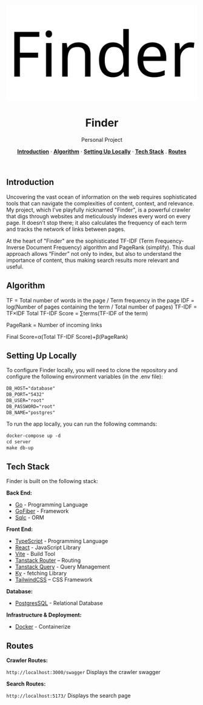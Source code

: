 <div align="center">
  <img alt="Home Page" src="./assets/logo.png">
</div>

<h1 align="center">Finder</h1>
<p align="center">
  Personal Project
</p>

<p align="center">
  <a href="#introduction"><strong>Introduction</strong></a> ·
  <a href="#algorithm"><strong>Algorithm</strong></a> ·
  <a href="#setting-up-locally"><strong>Setting Up Locally</strong></a> ·
  <a href="#tech-stack"><strong>Tech Stack</strong></a> .
  <a href="#routes"><strong>Routes</strong></a>
</p>
<br/>

## Introduction

Uncovering the vast ocean of information on the web requires sophisticated tools that can navigate the complexities of content, context, and relevance. My project, which I've playfully nicknamed "Finder", is a powerful crawler that digs through websites and meticulously indexes every word on every page. It doesn’t stop there; it also calculates the frequency of each term and tracks the network of links between pages.

At the heart of "Finder" are the sophisticated TF-IDF (Term Frequency-Inverse Document Frequency) algorithm and PageRank (simplify). This dual approach allows “Finder” not only to index, but also to understand the importance of content, thus making search results more relevant and useful.

## Algorithm

TF = Total number of words in the page / Term frequency in the page
IDF = log(Number of pages containing the term / Total number of pages)
TF-IDF = TF×IDF
Total TF-IDF Score = ∑terms(TF-IDF of the term)

​PageRank = Number of incoming links

Final Score=α(Total TF-IDF Score)+β(PageRank)

## Setting Up Locally

To configure Finder locally, you will need to clone the repository and configure the following environment variables (in the .env file):

```
DB_HOST="database"
DB_PORT="5432"
DB_USER="root"
DB_PASSWORD="root"
DB_NAME="postgres"
```

To run the app locally, you can run the following commands:

```
docker-compose up -d
cd server
make db-up
```

## Tech Stack

Finder is built on the following stack:

**Back End:**

- [Go](https://go.dev/) - Programming Language
- [GoFiber](https://gofiber.io/) - Framework
- [Sqlc](https://sqlc.dev/) - ORM

**Front End:**

- [TypeScript](https://www.typescriptlang.org/) - Programming Language
- [React](https://fr.react.dev/) - JavaScript Library
- [Vite](https://vitejs.dev/) - Build Tool
- [Tanstack Router](https://tanstack.com/router/v1) – Routing
- [Tanstack Query](https://tanstack.com/query/latest) - Query Management
- [Ky](https://github.com/sindresorhus/ky) - fetching Library
- [TailwindCSS](https://tailwindcss.com/) – CSS Framework

**Database:**

- [PostgresSQL](https://www.postgresql.org/) - Relational Database

**Infrastructure & Deployment:**

- [Docker](https://www.docker.com/) - Containerize

## Routes

**Crawler Routes:**

`http://localhost:3000/swagger` Displays the crawler swagger

**Search Routes:**

`http://localhost:5173/` Displays the search page
